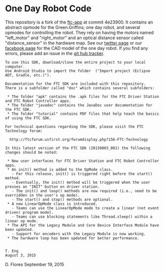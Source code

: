 # One Day Robot Code
This repository is a fork of the [ftc-app](https://github.com/ftctechnh/ftc_app) at commit 4e23900.
It contains an abstract opmode for the Green.Griffins; one day robot, and several opmodes for controlling the robot.
They rely on having the motors named "left_motor" and "right_motor" and an optical distance sensor called "distance_sensor" in the hardware map.
See our [twitter page](https://twitter.com/griffins10092) or our [facebook page](https://www.facebook.com/GreenGriffins10092-489387721245658/timeline/)
for the CAD model of the one day robot.
If you find any errors, please add an issue in the [git hub tracker](https://github.com/archerD/Green.Griffins-Drive-Train/issues/new).

```
To use this SDK, download/clone the entire project to your local computer.
Use Android Studio to import the folder  ("Import project (Eclipse ADT, Gradle, etc.)").

Documentation for the FTC SDK are included with this repository.  There is a subfolder called "doc" which contains several subfolders:

 * The folder "apk" contains the .apk files for the FTC Driver Station and FTC Robot Controller apps.
 * The folder "javadoc" contains the JavaDoc user documentation for the FTC SDK.
 * The folder "tutorial" contains PDF files that help teach the basics of using the FTC SDK.

For technical questions regarding the SDK, please visit the FTC Technology forum:

  http://ftcforum.usfirst.org/forumdisplay.php?156-FTC-Technology

In this latest version of the FTC SDK (20150803_001) the following changes should be noted:

 * New user interfaces for FTC Driver Station and FTC Robot Controller apps.
 * An init() method is added to the OpMode class.
   - For this release, init() is triggered right before the start() method.
   - Eventually, the init() method will be triggered when the user presses an "INIT" button on driver station.
   - The init() and loop() methods are now required (i.e., need to be overridden in the user's op mode).
   - The start() and stop() methods are optional.
 * A new LinearOpMode class is introduced.
   - Teams can use the LinearOpMode mode to create a linear (not event driven) program model.
   - Teams can use blocking statements like Thread.sleep() within a linear op mode.
 * The API for the Legacy Module and Core Device Interface Module have been updated.
   - Support for encoders with the Legacy Module is now working.
 * The hardware loop has been updated for better performance.


T. Eng
August 3, 2015
```
D. Flores
September 19, 2015
